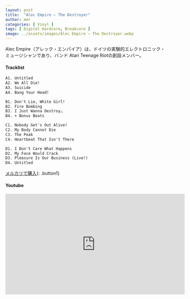 ```yaml
---
layout: post
title:  "Alec Empire – The Destroyer"
author: mmr
categories: [ Vinyl ]
tags: [ Digital Hardcore, Breakcore ]
image: ../assets/images/Alec Empire – The Destroyer.webp
---
```


Alec Empire（アレック・エンパイア）は、ドイツの実験的エレクトロニック・ミュージシャンであり、バンド Atari Teenage Riotの創設メンバー。

#### Tracklist
```md
A1. Untitled
A2. We All Die!
A3. Suicide
A4. Bang Your Head!

B1. Don't Lie, White Girl!
B2. Fire Bombing
B3. I Just Wanna Destroy…
B4. + Bonus Beats

C1. Nobody Get's Out Alive!
C2. My Body Cannot Die
C3. The Peak
C4. Heartbeat That Isn't There

D1. I Don't Care What Happens
D2. My Face Would Crack
D3. Pleasure Is Our Business (Live!)
D4. Untitled
```

[メルカリで購入](https://jp.mercari.com/item/m94890989911?afid=6142608987){: .button1}

#### Youtube
<iframe width="560" height="315" src="https://www.youtube.com/embed/pkVKrOFxTWk?si=kZuxmX7qD-gSKCRd" title="YouTube video player" frameborder="0" allow="accelerometer; autoplay; clipboard-write; encrypted-media; gyroscope; picture-in-picture; web-share" referrerpolicy="strict-origin-when-cross-origin" allowfullscreen></iframe>